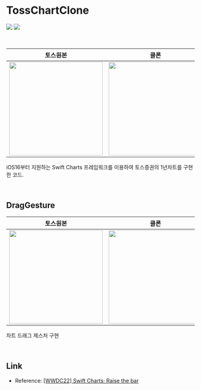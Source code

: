 # TossChartClone

<img src="https://img.shields.io/badge/Swift 5.7-f96e32?style=flat-square&logo=swift&logoColor=white"/> <img src="https://img.shields.io/badge/Xcode 14.0 beta 2-70a6e0?style=flat-square&logo=xcode&logoColor=white"/>

<br/>

|토스원본|클론|
|:---:|:---:|
|<img width="250" src="https://user-images.githubusercontent.com/75792767/176997846-492c5032-f4d1-40a4-b711-7befffc0e808.png">|<img width="250" src="https://user-images.githubusercontent.com/75792767/176997669-92f68318-f3b7-44de-aa79-5c3f8120d176.png">|

iOS16부터 지원하는 Swift Charts 프레임워크를 이용하여 토스증권의 1년차트를 구현한 코드.

<br/>

## DragGesture

|토스원본|클론|
|:---:|:---:|
|<img width="250" src="https://user-images.githubusercontent.com/75792767/176998033-fedbe479-3b62-4845-9818-187fdbf225aa.jpeg">|<img width="250" src="https://user-images.githubusercontent.com/75792767/176997621-eee6fdef-61a0-4426-b49d-d1024b3b3c5c.gif">|

차트 드래그 제스처 구현

<br/>

## Link
- Reference: [[WWDC22] Swift Charts: Raise the bar](https://developer.apple.com/videos/play/wwdc2022/10137/)
